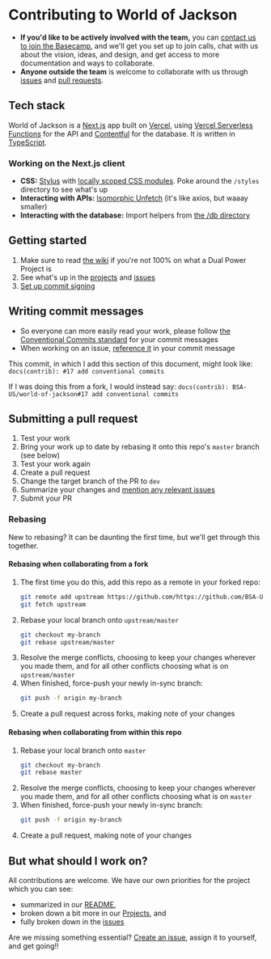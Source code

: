 # Contributing to World of Jackson

- **If you'd like to be actively involved with the team,** you can [contact us to join the Basecamp](https://blacksocialists.us/contact), and we'll get you set up to join calls, chat with us about the vision, ideas, and design, and get access to more documentation and ways to collaborate.
- **Anyone outside the team** is welcome to collaborate with us through [issues](https://github.com/BSA-US/world-of-jackson/issues) and [pull requests](https://help.github.com/en/github/collaborating-with-issues-and-pull-requests/creating-a-pull-request-from-a-fork).

## Tech stack

World of Jackson is a [Next.js](https://nextjs.org) app built on [Vercel](https://vercel.com/home), using [Vercel Serverless Functions](https://vercel.com/docs/v2/serverless-functions/introduction) for the API and [Contentful](http://contentful.com) for the database. It is written in [TypeScript](https://www.typescriptlang.org).

### Working on the Next.js client

- **CSS:** [Stylus](https://stylus-lang.com) with [locally scoped CSS modules](https://github.com/css-modules/css-modules/blob/master/docs/local-scope.md#css-modules--local-scope). Poke around the `/styles` directory to see what's up
- **Interacting with APIs:** [Isomorphic Unfetch](https://github.com/developit/unfetch/tree/master/packages/isomorphic-unfetch) (it's like axios, but waaay smaller)
- **Interacting with the database:** Import helpers from [the /db directory](https://github.com/BSA-US/world-of-jackson/blob/master/db)

## Getting started

1. Make sure to read [the wiki](https://github.com/BSA-US/world-of-jackson/wiki) if you're not 100% on what a Dual Power Project is
2. See what's up in the [projects](https://github.com/BSA-US/world-of-jackson/projects) and [issues](https://github.com/BSA-US/world-of-jackson/issues)
3. [Set up commit signing](https://help.github.com/en/github/authenticating-to-github/signing-commits)

## Writing commit messages

- So everyone can more easily read your work, please follow [the Conventional Commits standard](https://www.conventionalcommits.org/) for your commit messages
- When working on an issue, [reference it](https://help.github.com/en/github/writing-on-github/autolinked-references-and-urls#issues-and-pull-requests) in your commit message

This commit, in which I add this section of this document, might look like:
    ```
    docs(contrib): #17 add conventional commits
    ```

If I was doing this from a fork, I would instead say:
    ```
    docs(contrib): BSA-US/world-of-jackson#17 add conventional commits
    ```

## Submitting a pull request

1. Test your work
2. Bring your work up to date by rebasing it onto this repo's `master` branch (see below)
3. Test your work again
4. Create a pull request
5. Change the target branch of the PR to `dev`
6. Summarize your changes and [mention any relevant issues](https://help.github.com/en/github/writing-on-github/autolinked-references-and-urls#issues-and-pull-requests)
7. Submit your PR

### Rebasing

New to rebasing? It can be daunting the first time, but we'll get through this together.

#### Rebasing when collaborating from a fork

1. The first time you do this, add this repo as a remote in your forked repo:
    ```sh
    git remote add upstream https://github.com/https://github.com/BSA-US/world-of-jackson.git
    git fetch upstream
    ```
2. Rebase your local branch onto `upstream/master`
    ```sh
    git checkout my-branch
    git rebase upstream/master
    ```
3. Resolve the merge conflicts, choosing to keep your changes wherever you made them, and for all other conflicts choosing what is on `upstream/master`
4. When finished, force-push your newly in-sync branch:
    ```sh
    git push -f origin my-branch
    ```
5. Create a pull request across forks, making note of your changes

#### Rebasing when collaborating from within this repo

1. Rebase your local branch onto `master`
    ```sh
    git checkout my-branch
    git rebase master
    ```
2. Resolve the merge conflicts, choosing to keep your changes wherever you made them, and for all other conflicts choosing what is on `master`
3. When finished, force-push your newly in-sync branch:
    ```sh
    git push -f origin my-branch
    ```
4. Create a pull request, making note of your changes

## But what should I work on?

All contributions are welcome. We have our own priorities for the project which you can see:

- summarized in our [README](https://github.com/BSA-US/world-of-jackson/blob/master/README.md),
- broken down a bit more in our [Projects](https://github.com/BSA-US/world-of-jackson/projects), and
- fully broken down in the [issues](https://github.com/BSA-US/world-of-jackson/issues)

Are we missing something essential? [Create an issue](https://github.com/BSA-US/world-of-jackson/issues/new), assign it to yourself, and get going!!
